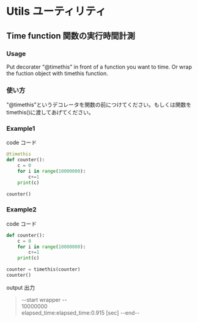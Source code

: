 # Utils ユーティリティ
## Time function 関数の実行時間計測

### Usage  
Put decorater "@timethis" in front of a function you want to time. Or wrap the fuction object with timethis function.  

### 使い方  
"@timethis"というデコレータを関数の前につけてください。もしくは関数をtimethis()に渡してあげてください。

### Example1  
code コード
```python
@timethis
def counter():
    c = 0
    for i in range(10000000):
        c+=1
    print(c)
    
counter()

```

### Example2  
code コード
```python
def counter():
    c = 0
    for i in range(10000000):
        c+=1
    print(c)
    
counter = timethis(counter)
counter()
```

output 出力
>--start wrapper --  
>10000000  
>elapsed_time:elapsed_time:0.915 [sec]
>--end--  
